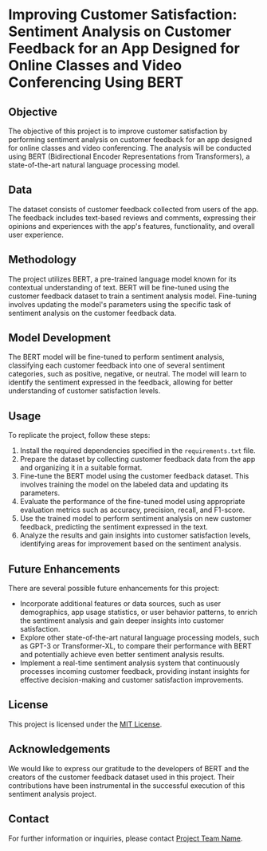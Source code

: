 # Improving Customer Satisfaction: Sentiment Analysis on Customer Feedback for an App Designed for Online Classes and Video Conferencing Using BERT

## Objective
The objective of this project is to improve customer satisfaction by performing sentiment analysis on customer feedback for an app designed for online classes and video conferencing. The analysis will be conducted using BERT (Bidirectional Encoder Representations from Transformers), a state-of-the-art natural language processing model.

## Data
The dataset consists of customer feedback collected from users of the app. The feedback includes text-based reviews and comments, expressing their opinions and experiences with the app's features, functionality, and overall user experience.

## Methodology
The project utilizes BERT, a pre-trained language model known for its contextual understanding of text. BERT will be fine-tuned using the customer feedback dataset to train a sentiment analysis model. Fine-tuning involves updating the model's parameters using the specific task of sentiment analysis on the customer feedback data.

## Model Development
The BERT model will be fine-tuned to perform sentiment analysis, classifying each customer feedback into one of several sentiment categories, such as positive, negative, or neutral. The model will learn to identify the sentiment expressed in the feedback, allowing for better understanding of customer satisfaction levels.

## Usage
To replicate the project, follow these steps:

1. Install the required dependencies specified in the `requirements.txt` file.
2. Prepare the dataset by collecting customer feedback data from the app and organizing it in a suitable format.
3. Fine-tune the BERT model using the customer feedback dataset. This involves training the model on the labeled data and updating its parameters.
4. Evaluate the performance of the fine-tuned model using appropriate evaluation metrics such as accuracy, precision, recall, and F1-score.
5. Use the trained model to perform sentiment analysis on new customer feedback, predicting the sentiment expressed in the text.
6. Analyze the results and gain insights into customer satisfaction levels, identifying areas for improvement based on the sentiment analysis.

## Future Enhancements
There are several possible future enhancements for this project:

- Incorporate additional features or data sources, such as user demographics, app usage statistics, or user behavior patterns, to enrich the sentiment analysis and gain deeper insights into customer satisfaction.
- Explore other state-of-the-art natural language processing models, such as GPT-3 or Transformer-XL, to compare their performance with BERT and potentially achieve even better sentiment analysis results.
- Implement a real-time sentiment analysis system that continuously processes incoming customer feedback, providing instant insights for effective decision-making and customer satisfaction improvements.

## License
This project is licensed under the [MIT License](LICENSE).

## Acknowledgements
We would like to express our gratitude to the developers of BERT and the creators of the customer feedback dataset used in this project. Their contributions have been instrumental in the successful execution of this sentiment analysis project.

## Contact
For further information or inquiries, please contact [Project Team Name](mailto:team@example.com).
